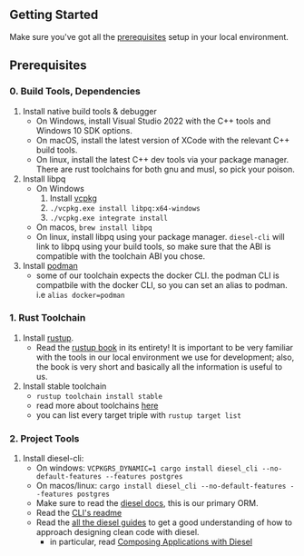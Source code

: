 ## Getting Started

Make sure you've got all the [prerequisites](#Prerequisites) setup in your local environment.

## Prerequisites

### 0. Build Tools, Dependencies

1. Install native build tools & debugger
   - On Windows, install Visual Studio 2022 with the C++ tools and Windows 10 SDK options.
   - On macOS, install the latest version of XCode with the relevant C++ build tools.
   - On linux, install the latest C++ dev tools via your package manager. There are rust toolchains for both gnu and musl, so pick your poison.
2. Install libpq
   - On Windows
     1. Install [vcpkg](https://vcpkg.io/en/getting-started.html)
     2. `./vcpkg.exe install libpq:x64-windows`
     3. `./vcpkg.exe integrate install`
   - On macos, `brew install libpq`
   - On linux, install libpq using your package manager. `diesel-cli` will link to libpq using your build tools, so make sure that the ABI is compatible with the toolchain ABI you chose.
3. Install [podman](https://podman.io/)
   - some of our toolchain expects the docker CLI. the podman CLI is compatbile with the docker CLI, so you can set an alias to podman. i.e `alias docker=podman`

### 1. Rust Toolchain

1. Install [rustup](https://github.com/rust-lang/rustup).
   - Read the [rustup book](https://rust-lang.github.io/rustup/index.html) in its entirety! It is important to be very familiar with the tools in our local environment we use for development; also, the book is very short and basically all the information is useful to us.
2. Install stable toolchain
   - `rustup toolchain install stable`
   - read more about toolchains [here](https://rust-lang.github.io/rustup/concepts/toolchains.html#toolchain-specification)
   - you can list every target triple with `rustup target list`

### 2. Project Tools

1. Install diesel-cli:
   - On windows: `VCPKGRS_DYNAMIC=1 cargo install diesel_cli --no-default-features --features postgres`
   - On macos/linux: `cargo install diesel_cli --no-default-features --features postgres`
   - Make sure to read the [diesel docs](http://diesel.rs/), this is our primary ORM.
   - Read the [CLI's readme](https://github.com/diesel-rs/diesel/tree/master/diesel_cli)
   - Read the [all the diesel guides](https://diesel.rs/guides/) to get a good understanding of how to approach designing clean code with diesel.
     - in particular, read [Composing Applications with Diesel](https://diesel.rs/guides/composing-applications.html)